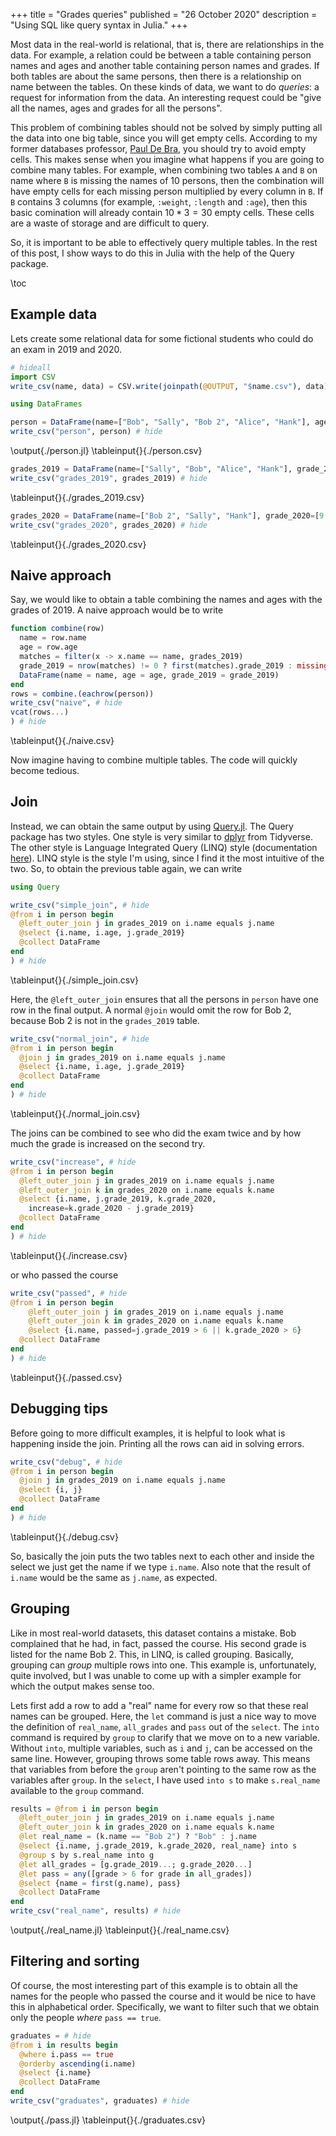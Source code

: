 +++
title = "Grades queries"
published = "26 October 2020"
description = "Using SQL like query syntax in Julia."
+++

Most data in the real-world is relational, that is, there are relationships in the data.
For example, a relation could be between a table containing person names and ages and another table containing person names and grades.
If both tables are about the same persons, then there is a relationship on name between the tables.
On these kinds of data, we want to do *queries*: a request for information from the data.
An interesting request could be "give all the names, ages and grades for all the persons".

This problem of combining tables should not be solved by simply putting all the data into one big table, since you will get empty cells.
According to my former databases professor, [Paul De Bra](http://wwwis.win.tue.nl/~debra/), you should try to avoid empty cells.
This makes sense when you imagine what happens if you are going to combine many tables.
For example, when combining two tables `A` and `B` on name where `B` is missing the names of 10 persons, then the combination will have empty cells for each missing person multiplied by every column in `B`.
If `B` contains 3 columns (for example, `:weight`, `:length` and `:age`), then this basic comination will already contain $10 * 3 = 30$ empty cells.
These cells are a waste of storage and are difficult to query.

So, it is important to be able to effectively query multiple tables.
In the rest of this post, I show ways to do this in Julia with the help of the Query package.

\toc

## Example data

Lets create some relational data for some fictional students who could do an exam in 2019 and 2020.

```julia:./preliminaries.jl
# hideall
import CSV
write_csv(name, data) = CSV.write(joinpath(@OUTPUT, "$name.csv"), data)
```

```julia:./person.jl
using DataFrames

person = DataFrame(name=["Bob", "Sally", "Bob 2", "Alice", "Hank"], age=[17, 18, 17, 20, 19])
write_csv("person", person) # hide
```
\output{./person.jl}
\tableinput{}{./person.csv}
```julia:./grades_2019.jl
grades_2019 = DataFrame(name=["Sally", "Bob", "Alice", "Hank"], grade_2019=[1, 5, 8.5, 4])
write_csv("grades_2019", grades_2019) # hide
```
\tableinput{}{./grades_2019.csv}

```julia:./grades_2020.jl
grades_2020 = DataFrame(name=["Bob 2", "Sally", "Hank"], grade_2020=[9.5, 9.5, 5])
write_csv("grades_2020", grades_2020) # hide
```
\tableinput{}{./grades_2020.csv}

## Naive approach

Say, we would like to obtain a table combining the names and ages with the grades of 2019.
A naive approach would be to write

```julia:./naive.jl
function combine(row)
  name = row.name
  age = row.age
  matches = filter(x -> x.name == name, grades_2019)
  grade_2019 = nrow(matches) != 0 ? first(matches).grade_2019 : missing
  DataFrame(name = name, age = age, grade_2019 = grade_2019)
end
rows = combine.(eachrow(person))
write_csv("naive", # hide
vcat(rows...)
) # hide
```

\tableinput{}{./naive.csv}

Now imagine having to combine multiple tables.
The code will quickly become tedious.

## Join

Instead, we can obtain the same output by using [Query.jl](https://github.com/queryverse/Query.jl).
The Query package has two styles.
One style is very similar to [dplyr](https://dplyr.tidyverse.org/) from Tidyverse.
The other style is Language Integrated Query (LINQ) style (documentation [here](https://www.queryverse.org/Query.jl/stable/linqquerycommands/)).
LINQ style is the style I'm using, since I find it the most intuitive of the two.
So, to obtain the previous table again, we can write

```julia:./simple_join.jl
using Query

write_csv("simple_join", # hide
@from i in person begin
  @left_outer_join j in grades_2019 on i.name equals j.name
  @select {i.name, i.age, j.grade_2019}
  @collect DataFrame
end
) # hide
```

\tableinput{}{./simple_join.csv}

Here, the `@left_outer_join` ensures that all the persons in `person` have one row in the final output. 
A normal `@join` would omit the row for Bob 2, because Bob 2 is not in the `grades_2019` table.
```julia:./normal_join.jl
write_csv("normal_join", # hide
@from i in person begin
  @join j in grades_2019 on i.name equals j.name
  @select {i.name, i.age, j.grade_2019}
  @collect DataFrame
end
) # hide
```
\tableinput{}{./normal_join.csv}

The joins can be combined to see who did the exam twice and by how much the grade is increased on the second try.

```julia:./increase.jl
write_csv("increase", # hide
@from i in person begin
  @left_outer_join j in grades_2019 on i.name equals j.name
  @left_outer_join k in grades_2020 on i.name equals k.name
  @select {i.name, j.grade_2019, k.grade_2020, 
    increase=k.grade_2020 - j.grade_2019}
  @collect DataFrame
end
) # hide
```
\tableinput{}{./increase.csv}

or who passed the course

```julia:./passed.jl
write_csv("passed", # hide
@from i in person begin
	@left_outer_join j in grades_2019 on i.name equals j.name
	@left_outer_join k in grades_2020 on i.name equals k.name		
	@select {i.name, passed=j.grade_2019 > 6 || k.grade_2020 > 6}
  @collect DataFrame
end
) # hide
```
\tableinput{}{./passed.csv}

## Debugging tips

Before going to more difficult examples, it is helpful to look what is happening inside the join.
Printing all the rows can aid in solving errors.

```julia:./debug.jl
write_csv("debug", # hide
@from i in person begin
  @join j in grades_2019 on i.name equals j.name
  @select {i, j}
  @collect DataFrame
end
) # hide
```
\tableinput{}{./debug.csv}

So, basically the join puts the two tables next to each other and inside the select we just get the name if we type `i.name`. 
Also note that the result of `i.name` would be the same as `j.name`, as expected.

## Grouping

Like in most real-world datasets, this dataset contains a mistake.
Bob complained that he had, in fact, passed the course.
His second grade is listed for the name Bob 2.
This, in LINQ, is called grouping. 
Basically, grouping can *group* multiple rows into one.
This example is, unfortunately, quite involved, but I was unable to come up with a simpler example for which the output makes sense too.

Lets first add a row to add a "real" name for every row so that these real names can be grouped.
Here, the `let` command is just a nice way to move the definition of `real_name`, `all_grades` and `pass` out of the `select`. 
The `into` command is required by `group` to clarify that we move on to a new variable.
Without `into`, multiple variables, such as `i` and `j`, can be accessed on the same line.
However, grouping throws some table rows away.
This means that variables from before the `group` aren't pointing to the same row as the variables after `group`. 
In the `select`, I have used `into s` to make `s.real_name` available to the `group` command.

```julia:./real_name.jl
results = @from i in person begin
  @left_outer_join j in grades_2019 on i.name equals j.name
  @left_outer_join k in grades_2020 on i.name equals k.name
  @let real_name = (k.name == "Bob 2") ? "Bob" : j.name
  @select {i.name, j.grade_2019, k.grade_2020, real_name} into s
  @group s by s.real_name into g
  @let all_grades = [g.grade_2019...; g.grade_2020...]
  @let pass = any([grade > 6 for grade in all_grades])
  @select {name = first(g.name), pass}
  @collect DataFrame
end
write_csv("real_name", results) # hide
```
\output{./real_name.jl}
\tableinput{}{./real_name.csv}

## Filtering and sorting

Of course, the most interesting part of this example is to obtain all the names for the people who passed the course and it would be nice to have this in alphabetical order.
Specifically, we want to filter such that we obtain only the people *where* `pass == true`.

```julia:./pass.jl
graduates = # hide
@from i in results begin
  @where i.pass == true
  @orderby ascending(i.name)
  @select {i.name}
  @collect DataFrame
end
write_csv("graduates", graduates) # hide
```
\output{./pass.jl}
\tableinput{}{./graduates.csv}

